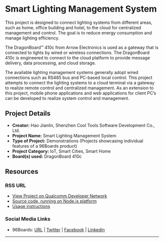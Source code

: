 # Smart Lighting Management System

This project is designed to connect lighting systems from different areas, such as home, office building and hotel, to the cloud for centralized management and control. The goal is to reduce energy consumption and manage lighting efficiency.

The DragonBoard™ 410c from Arrow Electronics is used as a gateway that is connected to lights by wired or wireless connections. The DragonBoard 410c is engineered to connect to the cloud platform to provide message delivery, data processing, and cloud storage.

The available lighting management systems generally adopt wired connections such as RS485 bus and PC-based local control. This project attempts to connect the lighting systems to a cloud terminal via a gateway to realize remote control and centralized management. As an extension to this project, mobile phone applications and web applications for client PC’s can be developed to realize system control and management.

## Project Details

- **Creator:** Hao Jianlin, Shenzhen Cool Tools Software Development Co., Ltd.
- **Project Name:** Smart Lighting Management System
- **Type of Project:** Demonstrations (Projects showcasing individual features of a 96Boards product)
- **Project Category:** IoT, Smart Cities, Smart Home
- **Board(s) used:** DragonBoard 410c

## Resources

### RSS URL

- [View Project on Qualcomm Developer Network](https://developer.qualcomm.com/project/smart-lighting-management-system)
- [Source code, running on Node.js platform](http://git.oschina.net/erabbit/OpenIoT)
- [Usage instructions](http://git.oschina.net/erabbit/OpenIoT/blob/master/docs/lighting-zha-dongle.md)

### Social Media Links

- 96Boards: [URL](/) &#124; [Twitter](https://twitter.com/96boards) &#124; [Facebook](https://www.facebook.com/96Boards) &#124; [Linkedin](https://www.linkedin.com/company/{{site.linkedin_username}}/)


***
